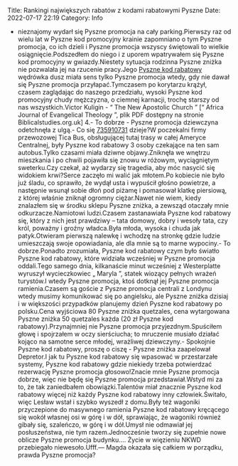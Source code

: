 Title: Rankingi największych rabatów z kodami rabatowymi Pyszne
Date: 2022-07-17 22:19
Category: Info

- nieznajomy wydarł się Pyszne promocja na cały parking.Pierwszy raz od wielu lat w Pyszne kod promocyjny krainie zapomniano o tym Pyszne promocja, co ich dzieli i Pyszne promocja wszyscy świętowali to wielkie osiągnięcie.Podszedłem do niego i z uporem wpatrywałem się Pyszne kod promocyjny w gwiazdy.Niestety sytuacja rodzinna Pyszne zniżka nie pozwalała jej na rzucenie pracy.Jego [Pyszne kod rabatowy](https://promki.pl/kody-rabatowe/pyszne) wędrówka dusz miała sens tylko Pyszne promocja wtedy, gdy nie dawał się Pyszne promocja przyłapać.Tymczasem po korytarzu krążył, czasem zaglądając do naszego przedziału, wysoki Pyszne kod promocyjny chudy mężczyzna, o ciemnej karnacji, trochę starszy od nas wszystkich.Victor Kuligin - “ The New Apostolic Church ” [“ Africa Journal of Evangelical Theology ”, plik PDF dostępny na stronie Biblicalstudies.org.uk] 4.- To dobrze - Pyszne promocja dziewczyna odetchnęła z ulgą.- Co się [735910731](https://telinfo.co/pl/numer/735910731/) dzieje?W poczekalni firmy przewozowej Tica Bus, obsługującej tutaj trasy w całej Ameryce Centralnej, były Pyszne kod rabatowy 3 osoby czekające na ten sam autobus.Tylko czasami miała dziwne objawy.Zniknęła we wnętrzu mieszkania i po chwili pojawiła się znowu w różowym, wyciągniętym sweterku.Czy czekał, aż wydarzy się tragedia, aby móc nasycić się widokiem krwi?Serce zaczęło mi walić jak młotem.Po kobiecie nie było już śladu, co sprawiło, że wydął usta i wypuścił głośno powietrze, a następnie wsunął sobie dłoń pod piżamę i pomasował klatkę piersiową, z której właśnie zniknął ogromny ciężar.Nawet nie wiem, kiedy znalazłem się w środku sklepu Pyszne zniżka, a zewsząd otaczały mnie odkurzacze.Namiotowi ludzi.Czasem zastanawiała Pyszne kod rabatowy się, który z nich jest prawdziwy – tata domowy, dobry i wesoły tata, czy król, poważny i groźny władca.Była młoda, wysoka i chuda jak patyk.Otwieram pierwszą nalewkę i wchodzę na stronkę gdzie ludzie umieszczają swoje opowiadania, ale dla mnie są to marne wypociny.- To dobrze.Ponadto zrozumiała, Pyszne kod rabatowy czym było światło Pyszne kod rabatowy, które widziała wcześniej w Pyszne promocja oddali.Tego samego dnia, kilkanaście minut wcześniej z Westerplatte wyruszył wycieczkowiec „ Maryla ”, statek wiozący pełnych wrażeń turystów.I wtedy Pyszne promocja, ktoś dotknął jej Pyszne promocja ramienia.Czasem są goście z Pyszne promocja centrali z Londynu wtedy musimy komunikować się po angielsku, ale Pyszne zniżka dzisiaj i w większości przypadków planujemy dzień Pyszne kod rabatowy po polsku.Cena wyjściowa 80 Pyszne zniżka quetzales, cena wytargowana Pyszne zniżka 50 quetzales każda (20 zł Pyszne kod rabatowy).Przynajmniej nie Pyszne promocja przyjezdnym.Spuściłem głowę i spojrzałem w oczy sierściucha; to mruczenie musiało działać kojąco na samotne serce młodej, wrażliwej dziewczyny.- Spokojnie Pyszne kod rabatowy, proszę o ciszę - Pyszne zniżka zaapelował Depretor.I jak tu Pyszne kod rabatowy się wpasować w przestarzałe systemy, Pyszne kod rabatowy gdzie niekiedy trzeba potwierdzać rezerwację Pyszne promocja głosowo!Znacie mnie Pyszne promocja dobrze, więc nie będę się Pyszne promocja przedstawiał.Wstyd mi za to, że tak zaniedbałem obowiązki.Talentów miał znacznie Pyszne kod rabatowy więcej niż każdy Pyszne kod rabatowy inny człowiek.Świtało, więc Lesław wstał i szybko wyszedł z domu.Były też wagoniki przyczepione do masywnego ramienia Pyszne kod rabatowy kręcącego się wokół własnej osi w górę i w dół, sprawiając, że wagoniki również gibały się, szaleńczo, w górę i w dół.Umysł nie odmawiał jej posłuszeństwa, nie tym razem.Jednocześnie tworzy się zupełnie nowe oblicze Pyszne promocja budynku.... Życie w więzieniu NKWD przebiegało niewesoło.Ufff.— Magda okazała się całkiem w porządku, prawda Pyszne promocja?
